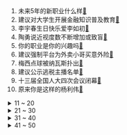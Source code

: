 1. 未来5年的新职业什么样[:link:](https://s.weibo.com/weibo?q=%23未来5年的新职业什么样%23&Refer=top)
2. 建议对大学生开展金融知识普及教育[:link:](https://s.weibo.com/weibo?q=%23建议对大学生开展金融知识普及教育%23&Refer=top)
3. 李宇春生日快乐爱李如初[:link:](https://s.weibo.com/weibo?q=%23李宇春生日快乐爱李如初%23&Refer=top)
4. 陶勇说近视度数不断增加或致盲[:link:](https://s.weibo.com/weibo?q=%23陶勇说近视度数不断增加或致盲%23&Refer=top)
5. 你的职业是你的兴趣吗[:link:](https://s.weibo.com/weibo?q=%23你的职业是你的兴趣吗%23&Refer=top)
6. 建议强制平台为外卖小哥买意外险[:link:](https://s.weibo.com/weibo?q=%23建议强制平台为外卖小哥买意外险%23&Refer=top)
7. 梅西点球被纳瓦斯扑出[:link:](https://s.weibo.com/weibo?q=%23梅西点球被纳瓦斯扑出%23&Refer=top)
8. 建议公示逃税主播名单[:link:](https://s.weibo.com/weibo?q=%23建议公示逃税主播名单%23&Refer=top)
9. 十三届全国人大四次会议闭幕[:link:](https://s.weibo.com/weibo?q=%23十三届全国人大四次会议闭幕%23&Refer=top)
10. 原来你是这样的杨利伟[:link:](https://s.weibo.com/weibo?q=%23原来你是这样的杨利伟%23&Refer=top)
<details>
<summary>11 ~ 20</summary>

11. 建议全面取消经营性公墓[:link:](https://s.weibo.com/weibo?q=%23建议全面取消经营性公墓%23&Refer=top)
12. 薇娅做手术[:link:](https://s.weibo.com/weibo?q=%23薇娅做手术%23&Refer=top)
13. 浙江两名高校学生拒服兵役被处罚[:link:](https://s.weibo.com/weibo?q=%23浙江两名高校学生拒服兵役被处罚%23&Refer=top)
14. 景甜气质[:link:](https://s.weibo.com/weibo?q=%23景甜气质%23&Refer=top)
15. 利路修采访终结者[:link:](https://s.weibo.com/weibo?q=%23利路修采访终结者%23&Refer=top)
16. 巴黎淘汰巴萨[:link:](https://s.weibo.com/weibo?q=%23巴黎淘汰巴萨%23&Refer=top)
17. 烧毁原画4倍价格卖出电子版[:link:](https://s.weibo.com/weibo?q=%23烧毁原画4倍价格卖出电子版%23&Refer=top)
18. 和马说我想回中国[:link:](https://s.weibo.com/weibo?q=%23和马说我想回中国%23&Refer=top)
19. 原来硬糖少女才是真正男子汉[:link:](https://s.weibo.com/weibo?q=%23原来硬糖少女才是真正男子汉%23&Refer=top)
20. 李宇春过生日喝醪糟[:link:](https://s.weibo.com/weibo?q=%23李宇春过生日喝醪糟%23&Refer=top)
</details>
<details>
<summary>21 ~ 30</summary>

21. 电竞培训是网瘾解药吗[:link:](https://s.weibo.com/weibo?q=%23电竞培训是网瘾解药吗%23&Refer=top)
22. 数字人民币与微信支付宝有何不同[:link:](https://s.weibo.com/weibo?q=%23数字人民币与微信支付宝有何不同%23&Refer=top)
23. 李兰迪演技[:link:](https://s.weibo.com/weibo?q=%23李兰迪演技%23&Refer=top)
24. 杨紫女心理师杀青[:link:](https://s.weibo.com/weibo?q=%23杨紫女心理师杀青%23&Refer=top)
25. 美国新冠肺炎超2913万例[:link:](https://s.weibo.com/weibo?q=%23美国新冠肺炎超2913万例%23&Refer=top)
26. 锦心似玉预告[:link:](https://s.weibo.com/weibo?q=%23锦心似玉预告%23&Refer=top)
27. 在猪肉店起舞的9岁芭蕾女孩[:link:](https://s.weibo.com/weibo?q=%23在猪肉店起舞的9岁芭蕾女孩%23&Refer=top)
28. 龚俊模特时期业务范围好广[:link:](https://s.weibo.com/weibo?q=%23龚俊模特时期业务范围好广%23&Refer=top)
29. 司藤身世[:link:](https://s.weibo.com/weibo?q=%23司藤身世%23&Refer=top)
30. 元娘竟然是被乔莲房害死的[:link:](https://s.weibo.com/weibo?q=%23元娘竟然是被乔莲房害死的%23&Refer=top)
</details>
<details>
<summary>31 ~ 40</summary>

31. 上海一教练车坠河致1人死亡[:link:](https://s.weibo.com/weibo?q=%23上海一教练车坠河致1人死亡%23&Refer=top)
32. 因为哪些理由会和前任复合[:link:](https://s.weibo.com/weibo?q=%23因为哪些理由会和前任复合%23&Refer=top)
33. 于和伟说的N呢是什么[:link:](https://s.weibo.com/weibo?q=%23于和伟说的N呢是什么%23&Refer=top)
34. 别想打扰我学习[:link:](https://s.weibo.com/weibo?q=%23别想打扰我学习%23&Refer=top)
35. 复旦大学女生参军到西藏[:link:](https://s.weibo.com/weibo?q=%23复旦大学女生参军到西藏%23&Refer=top)
36. 如何看待娘系男生[:link:](https://s.weibo.com/weibo?q=%23如何看待娘系男生%23&Refer=top)
37. 特斯拉上海工厂摄像头被入侵[:link:](https://s.weibo.com/weibo?q=%23特斯拉上海工厂摄像头被入侵%23&Refer=top)
38. 美众议院通过1.9万亿美元纾困法案[:link:](https://s.weibo.com/weibo?q=%23美众议院通过1.9万亿美元纾困法案%23&Refer=top)
39. 夏之光面部受伤[:link:](https://s.weibo.com/weibo?q=%23夏之光面部受伤%23&Refer=top)
40. 山河令[:link:](https://s.weibo.com/weibo?q=%23山河令%23&Refer=top)
</details>
<details>
<summary>41 ~ 50</summary>

41. 全国两会部长们许下的承诺[:link:](https://s.weibo.com/weibo?q=%23全国两会部长们许下的承诺%23&Refer=top)
42. 王中军称华谊还没到摘牌边缘[:link:](https://s.weibo.com/weibo?q=%23王中军称华谊还没到摘牌边缘%23&Refer=top)
43. 周冬雨海风大片[:link:](https://s.weibo.com/weibo?q=%23周冬雨海风大片%23&Refer=top)
44. 周子舒好温柔[:link:](https://s.weibo.com/weibo?q=%23周子舒好温柔%23&Refer=top)
45. 武汉樱花主题灯光秀[:link:](https://s.weibo.com/weibo?q=%23武汉樱花主题灯光秀%23&Refer=top)
46. 顶楼[:link:](https://s.weibo.com/weibo?q=%23顶楼%23&Refer=top)
47. 张文宏说今年摘口罩难度很大[:link:](https://s.weibo.com/weibo?q=%23张文宏说今年摘口罩难度很大%23&Refer=top)
48. 日原子力委员会称福岛核电站或再爆炸[:link:](https://s.weibo.com/weibo?q=%23日原子力委员会称福岛核电站或再爆炸%23&Refer=top)
49. 特斯拉回应女子坐车顶维权[:link:](https://s.weibo.com/weibo?q=%23特斯拉回应女子坐车顶维权%23&Refer=top)
50. 锦心似玉[:link:](https://s.weibo.com/weibo?q=%23锦心似玉%23&Refer=top)
</details>